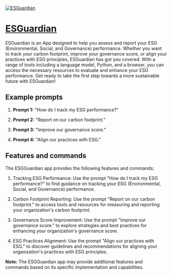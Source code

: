 [![ESGuardian](https://files.oaiusercontent.com/file-xdnBef7t72GlcUbcEr8Buc0D?se=2123-10-16T20%3A32%3A02Z&sp=r&sv=2021-08-06&sr=b&rscc=max-age%3D31536000%2C%20immutable&rscd=attachment%3B%20filename%3D6ebab271-9ae9-45c9-90b4-11ac8737308a.png&sig=JabqCuhd%2BVjqJ6HBHW1gTsvBZZrOXe/PMcq/NeMZ3Ww%3D)](https://chat.openai.com/g/g-q7doYKmb5-esguardian)

# [ESGuardian](https://chat.openai.com/g/g-q7doYKmb5-esguardian)

ESGuardian is an App designed to help you assess and report your ESG (Environmental, Social, and Governance) performance. Whether you want to track your carbon footprint, improve your governance score, or align your practices with ESG principles, ESGuardian has got you covered. With a range of tools including a language model, Python, and a browser, you can access the necessary resources to evaluate and enhance your ESG performance. Get ready to take the first step towards a more sustainable future with ESGuardian!

## Example prompts

1. **Prompt 1:** "How do I track my ESG performance?"

2. **Prompt 2:** "Report on our carbon footprint."

3. **Prompt 3:** "Improve our governance score."

4. **Prompt 4:** "Align our practices with ESG."

## Features and commands

The ESGGuardian app provides the following features and commands:

1. Tracking ESG Performance: Use the prompt "How do I track my ESG performance?" to find guidance on tracking your ESG (Environmental, Social, and Governance) performance.

2. Carbon Footprint Reporting: Use the prompt "Report on our carbon footprint." to access tools and resources for measuring and reporting your organization's carbon footprint.

3. Governance Score Improvement: Use the prompt "Improve our governance score." to explore strategies and best practices for enhancing your organization's governance score.

4. ESG Practices Alignment: Use the prompt "Align our practices with ESG." to discover guidelines and recommendations for aligning your organization's practices with ESG principles.

**Note:** The ESGGuardian app may provide additional features and commands based on its specific implementation and capabilities.